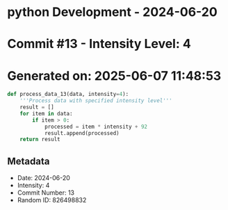 ﻿# python Development - 2024-06-20
# Commit #13 - Intensity Level: 4
# Generated on: 2025-06-07 11:48:53
```python
def process_data_13(data, intensity=4):
    '''Process data with specified intensity level'''
    result = []
    for item in data:
        if item > 0:
            processed = item * intensity + 92
            result.append(processed)
    return result
```
## Metadata
- Date: 2024-06-20
- Intensity: 4
- Commit Number: 13
- Random ID: 826498832
